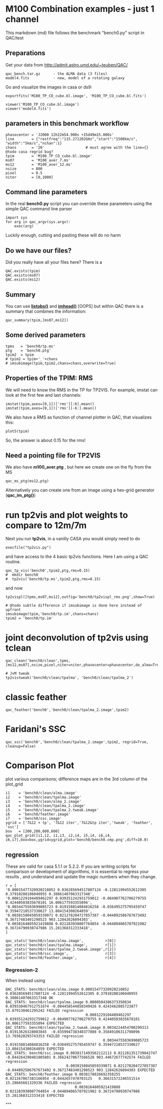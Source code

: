 #   M100 Combination examples - just 1 channel

This markdown (md) file follows the benchmark "bench0.py" script in QAC/test

## Preparations

Get your data from http://admit.astro.umd.edu/~teuben/QAC/

    qac_bench.tar.gz      - the ALMA data (3 files)
    model4.fits           - new, model of a rotating galaxy

Go and visualize the images in casa or ds9:

    exportfits('M100_TP_CO_cube.bl.image', 'M100_TP_CO_cube.bl.fits')

    viewer('M100_TP_CO_cube.bl.image')
    viewer('model4.fits')

## parameters in this benchmark workflow

    phasecenter = 'J2000 12h22m54.900s +15d49m15.000s'
    line        = {"restfreq":"115.271202GHz","start":"1500km/s", "width":"5km/s","nchan":1}
    chans       = '20'                   # must agree with the line={}    @todo casa regrid bug?
    tpim        = 'M100_TP_CO_cube.bl.image'
    ms07        = 'M100_aver_7.ms'
    ms12        = 'M100_aver_12.ms'
    nsize       = 800
    pixel       = 0.5
    niter       = [0,1000]


## Command line parameters

In the real **bench0.py** script you can override these parameters using the simple QAC command line parser

    import sys
    for arg in qac_argv(sys.argv):
        exec(arg)

Luckily enough, cutting and pasting these will do no harm

## Do we have our files?

Did you really have all your files here? There is a 

    QAC.exists(tpim)
    QAC.exists(ms07)
    QAC.exists(ms12)

## Summary

You can use
[**listobs()**](https://casa.nrao.edu/casadocs/latest/global-task-list/task_listobs/about) 
and
[**imhead()**](https://casa.nrao.edu/casadocs/latest/global-task-list/task_imhead/about)  [OOPS]
but within QAC there is a summary that combines the information:


    qac_summary(tpim,[ms07,ms12])


## Some derived parameters


    tpms   = 'bench0/tp.ms'
    ptg    = 'bench0.ptg'
    tpim2  = tpim
    # tpim2 = tpim+'_'+chans
    # imsubimage(tpim,tpim2,chans=chans,overwrite=True)


## Properties of the TPIM: RMS

We will need to know the RMS in the TP for TP2VIS. For example, imstat can look at the first few and last channels:

    imstat(tpim,axes=[0,1])['rms'][:6].mean()
    imstat(tpim,axes=[0,1])['rms'][-6:].mean()

We also have a RMS as function of channel plotter in QAC, that visualizes this:

    plot5(tpim)

So, the answer is about 0.15 for the rms!


## Need a pointing file for TP2VIS

We also have **m100_aver.ptg** , but here we create one on the fly from the MS

    qac_ms_ptg(ms12,ptg)

Alternatively you can create one from an image using a hex-grid generator (**qac_im_ptg()**)

# run tp2vis and plot weights to compare to 12m/7m

Next you run **tp2vis**, in a vanilly CASA you would simply need to do

    execfile("tp2vis.py")

and have access to the 4 basic tp2vis functions. Here I am using a QAC routine.


    qac_tp_vis('bench0',tpim2,ptg,rms=0.15)
    #  mkdir bench0
    #  tp2vis('bench0/tp.ms',tpim2,ptg,rms=0.15)

and now     
    
    tp2vispl([tpms,ms07,ms12],outfig='bench0/tp2vispl_rms.png',show=True)

    # @todo subtle difference if imsubimage is done here instead of upfront
    imsubimage(tpim,'bench0/tp.im',chans=chans)
    tpim2 = 'bench0/tp.im'

# joint deconvolution of tp2vis using tclean

    qac_clean('bench0/clean',tpms,[ms12,ms07],nsize,pixel,niter=niter,phasecenter=phasecenter,do_alma=True,**line)

    # JvM tweak
    tp2vistweak('bench0/clean/tpalma', 'bench0/clean/tpalma_2')

# classic feather

    qac_feather('bench0','bench0/clean/tpalma_2.image',tpim2)

# Faridani's SSC

    qac_ssc('bench0','bench0/clean/tpalma_2.image',tpim2, regrid=True, cleanup=False)

# Comparison Plot

plot various comparisons; difference maps are in the 3rd column of the plot_grid


    i1    = 'bench0/clean/alma.image'
    i2    = 'bench0/clean/tpalma.image'
    i3    = 'bench0/clean/alma_2.image'
    i4    = 'bench0/clean/tpalma_2.image'
    i5    = 'bench0/clean/tpalma_2.tweak.image'
    i6    = 'bench0/feather.image'
    i7    = 'bench0/ssc.image'
    ygrid = ['7&12 + tp', '7&12 iter','7&12&tp iter','tweak', 'feather', 'ssc']
    box   = [200,200,600,600]
    qac_plot_grid([i1,i2, i1,i3, i2,i4, i5,i4, i6,i4, i6,i7],box=box,ygrid=ygrid,plot='bench0/bench0.cmp.png',diff=10.0)

## regression

These are valid for casa 5.1.1 or 5.2.2.    If you are writing scripts for comparison or development of algorithms,
it is essential to regress your results , and understand and update the magic numbers when they change.


    r = [
    '0.00015477320920210852 0.036285694517807124 -0.12811994552612305 0.37910208106040955 0.30861407063317348',
    '0.0081229104489462297 0.039351242931759012 -0.084907762706279755 0.42440503835678101 16.006177593355094',
    '0.0034475503699085723 0.019158814084816258 -0.036495275795459747 0.35947218537330627 13.804154300264859',
    '0.0038158045059339071 0.021278204727857387 -0.044892586767673492 0.36717483401298523 903.12842626894303',
    '0.0038164805921419888 0.021283930007764854 -0.044894065707921982 0.36724790930747986 15.281368312333418',
    ]

    qac_stats('bench0/clean/alma.image',          r[0])
    qac_stats('bench0/clean/tpalma.image',        r[1])
    qac_stats('bench0/clean/tpalma_2.tweak.image',r[2])
    qac_stats('bench0/ssc.image',                 r[3])
    qac_stats('bench0/feather.image',             r[4])

### Regression-2

When instead using 

    QAC_STATS: bench0/clean/alma.image 0.00015477320920210852 0.036285694517807124 -0.12811994552612305 0.37910208106040955 0.30861407063317348 OK
    QAC_STATS: bench0/clean/tpalma.image 0.0080584386373350834 0.039330467912751674 -0.084458544850349426 0.4243462085723877 15.879130461295242 FAILED regression
                                         0.0081229104489462297 0.039351242931759012 -0.084907762706279755 0.42440503835678101 16.006177593355094 EXPECTED
    QAC_STATS: bench0/clean/tpalma_2.tweak.image 0.0034224454700299313 0.01913626328083845  -0.035994738340377808 0.35849106311798096 13.703628293743353 FAILED regression
                                                 0.0034475503699085723 0.019158814084816258 -0.036495275795459747 0.35947218537330627 13.804154300264859 EXPECTED
    QAC_STATS: bench0/ssc.image 0.0038171493562112113 0.021261351739842747 -0.044264290481805801 0.36624270677566528 903.44672677742574 FAILED regression
                                0.0038158045059339071 0.021278204727857387 -0.044892586767673492 0.36717483401298523 903.12842626894303 EXPECTED
    QAC_STATS: bench0/feather.image 0.0038178026692358255 0.021267067383166954 -0.0442657470703125   0.36631572246551514 15.28665661329336 FAILED regression
                                    0.0038164805921419888 0.021283930007764854 -0.044894065707921982 0.36724790930747986 15.281368312333418 EXPECTED


"""
